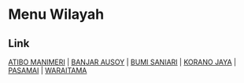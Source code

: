 # Menu Wilayah

## Link

[ATIBO MANIMERI](https://github.com/gigit-pemilu/pemilu-2024-92-papua-barat/tree/main/pileg-dpr/hitung-suara/sub/92-papua-barat/sub/06-teluk-bintuni/sub/11-manimeri/sub/2004-atibo-manimeri)
 | 
[BANJAR AUSOY](https://github.com/gigit-pemilu/pemilu-2024-92-papua-barat/tree/main/pileg-dpr/hitung-suara/sub/92-papua-barat/sub/06-teluk-bintuni/sub/11-manimeri/sub/2002-banjar-ausoy)
 | 
[BUMI SANIARI](https://github.com/gigit-pemilu/pemilu-2024-92-papua-barat/tree/main/pileg-dpr/hitung-suara/sub/92-papua-barat/sub/06-teluk-bintuni/sub/11-manimeri/sub/2001-bumi-saniari)
 | 
[KORANO JAYA](https://github.com/gigit-pemilu/pemilu-2024-92-papua-barat/tree/main/pileg-dpr/hitung-suara/sub/92-papua-barat/sub/06-teluk-bintuni/sub/11-manimeri/sub/2006-korano-jaya)
 | 
[PASAMAI](https://github.com/gigit-pemilu/pemilu-2024-92-papua-barat/tree/main/pileg-dpr/hitung-suara/sub/92-papua-barat/sub/06-teluk-bintuni/sub/11-manimeri/sub/2005-pasamai)
 | 
[WARAITAMA](https://github.com/gigit-pemilu/pemilu-2024-92-papua-barat/tree/main/pileg-dpr/hitung-suara/sub/92-papua-barat/sub/06-teluk-bintuni/sub/11-manimeri/sub/2003-waraitama)

